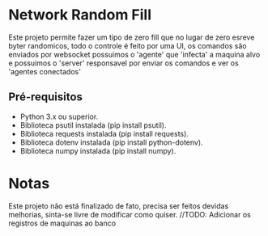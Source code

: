 # Network Random Fill

Este projeto permite fazer um tipo de zero fill que no lugar de zero esreve byter randomicos, todo o controle é feito por uma UI, os comandos são enviados por websocket
possuimos o 'agente' que 'infecta' a maquina alvo e possuimos o 'server' responsavel por enviar os comandos e ver os 'agentes conectados'


## Pré-requisitos
- Python 3.x ou superior.
- Biblioteca psutil instalada (pip install psutil).
- Biblioteca requests instalada (pip install requests).
- Biblioteca dotenv instalada (pip install python-dotenv).
- Biblioteca numpy instalada (pip install numpy).



# Notas
Este projeto não está finalizado de fato, precisa ser feitos devidas melhorias, sinta-se livre de modificar como quiser.
//TODO: Adicionar os registros de maquinas ao banco

